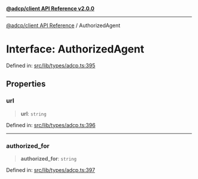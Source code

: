 [**@adcp/client API Reference v2.0.0**](../README.md)

***

[@adcp/client API Reference](../README.md) / AuthorizedAgent

# Interface: AuthorizedAgent

Defined in: [src/lib/types/adcp.ts:395](https://github.com/adcontextprotocol/adcp-client/blob/add23254eadaef025ae9fbe49b40948f459b98ff/src/lib/types/adcp.ts#L395)

## Properties

### url

> **url**: `string`

Defined in: [src/lib/types/adcp.ts:396](https://github.com/adcontextprotocol/adcp-client/blob/add23254eadaef025ae9fbe49b40948f459b98ff/src/lib/types/adcp.ts#L396)

***

### authorized\_for

> **authorized\_for**: `string`

Defined in: [src/lib/types/adcp.ts:397](https://github.com/adcontextprotocol/adcp-client/blob/add23254eadaef025ae9fbe49b40948f459b98ff/src/lib/types/adcp.ts#L397)
